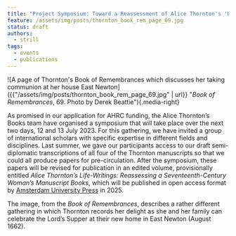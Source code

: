```yaml
---
title: "Project Symposium: Toward a Reassessment of Alice Thornton's 'Books'"
feature: /assets/img/posts/thornton_book_rem_page_69.jpg
status: draft
authors:
  - strill
tags:
  - events
  - publications
---
```


![A page of Thornton's Book of Remembrances which discusses her taking communion at her house East Newton]({{"/assets/img/posts/thornton_book_rem_page_69.jpg" | url}} "*Book of Remembrances*, 69. Photo by Derek Beattie"){.media-right}

As promised in our application for AHRC funding, the Alice Thornton’s Books team have organised a symposium that will take place over the next two days, 12 and 13 July 2023. For this gathering, we have invited a group of international scholars with specific expertise in different fields and disciplines. Last summer, we gave our participants access to our draft semi-diplomatic transcriptions of all four of the Thornton manuscripts so that we could all produce papers for pre-circulation. After the symposium, these papers will be revised for publication in an edited volume, provisionally entitled *Alice Thornton’s Life-Writings: Reassessing a Seventeenth-Century Woman’s Manuscript Books*, which will be published in open access format by [Amsterdam University Press](https://www.aup.nl/en/series/gendering-the-late-medieval-and-early-modern-world) in 2025.

The image, from the *Book of Remembrances*, describes a rather different gathering in which Thornton records her delight as she and her family can celebrate the Lord’s Supper at their new home in East Newton (August 1662).


